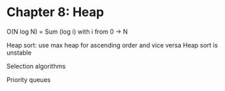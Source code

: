 # Chapter 8: Heap

O(N log N) = Sum (log i) with i from 0 -> N

Heap sort: use max heap for ascending order and vice versa
Heap sort is unstable

Selection algorithms

Priority queues
